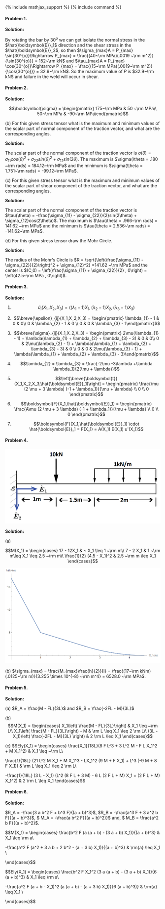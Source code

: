 {% include mathjax_support %}
{% include command %}

#### Problem 1. 

**Solution:**

By rotating the bar by $30^{o}$ we can get isolate the normal stress in the $\hat{\boldsymbol{E}}_1$ direction and the shear stress in the $\hat{\boldsymbol{E}}_2$, so then $\sigma_{max}A = P_{max} \sin{30^{o}}\Rightarrow P_{max} = \frac{(40~\rm MPa)(.0019 ~\rm m^2)}{\sin{30^{o}}} = 152~\rm kN$ and $\tau_{max}A = P_{max} \cos{30^{o}}\Rightarrow P_{max} = \frac{(15~\rm MPa)(.0019~\rm m^2)}{\cos{30^{o}}} = 32.9~\rm kN$. So the maximum value of $P$ is $32.9~\rm kN$ and failure in the weld will occur in shear. 

#### Problem 2. 


**Solution:**

$$\boldsymbol{\sigma} = \begin{pmatrix} 175~\rm MPa & 50 ~\rm MPa\\ 50~\rm MPa & -90~\rm MPa\end{pmatrix}$$

(b) For this given stress tensor what is the maximum and minimum values of the scalar part of normal component of the traction vector, and what are the corresponding angles. 

**Solution:**

The scalar part of the normal component of the traction vector is $\sigma(\theta) = \sigma_{11}cos(\theta)^2 + \sigma_{22}sin(\theta)^2 + \sigma_{12}sin(2\theta)$. The maximum is $\sigma(\theta = .180 ~\rm rads) = 184.12~\rm MPa$ and the minimum is $\sigma(\theta = 1.751~\rm rads) = -99.12~\rm MPa$.

(c) For this given stress tensor what is the maximum and minimum values of the scalar part of shear component of the traction vector, and what are the corresponding angles. 

**Solution:**

The scalar part of the normal component of the traction vector is $\tau(\theta) = -\frac{\sigma_{11} - \sigma_{22}}{2}sin(2\theta) + \sigma_{12}cos(2\theta)$. The maximum is $\tau(\theta = .966~\rm rads) = 141.62 ~\rm MPa$ and the minimum is $\tau(\theta = 2.536~\rm rads) = -141.62~\rm MPa$.

(d)  For this given stress tensor draw the Mohr Circle.

**Solution:**

The radius of the Mohr's Circle is $R = \sqrt{\left(\frac{\sigma_{11} - \sigma_{22}}{2}\right)^2 + \sigma_{12}^2} =141.62 ~\rm MPa$ and the center is $(C,0) = \left(\frac{\sigma_{11} + \sigma_{22}}{2} , 0\right) = \left(42.5~\rm MPa , 0\right)$.

#### Problem 3. 

**Solution:**

1. $$\breve{u}_i(X_1,X_2,X_3) = ((\lambda_{1} - 1)X_{1}, (\lambda_{2} - 1)X_{2}, (\lambda_{3} - 1)X_{3})$$

2.  $$\breve{\epsilon}_{ij}(X_1,X_2,X_3) = \begin{pmatrix} \lambda_{1} - 1 & 0 & 0\\ 0 & \lambda_{2} - 1 & 0 \\ 0 & 0 & \lambda_{3} - 1\end{pmatrix}$$

3. $$\breve{\sigma}_{ij}(X_1,X_2,X_3) = \begin{pmatrix} 2\mu(\lambda_{1} - 1) + \lambda(\lambda_{1} + \lambda_{2} + \lambda_{3} - 3) & 0 & 0\\ 0 & 2\mu(\lambda_{2} - 1) + \lambda(\lambda_{1} + \lambda_{2} + \lambda_{3} - 3) & 0 \\ 0 & 0 & 2\mu(\lambda_{3} - 1) + \lambda(\lambda_{1} + \lambda_{2} + \lambda_{3} - 3)\end{pmatrix}$$

4. $$\lambda_{2} = \lambda_{3} = \frac{-2\mu -3\lambda +\lambda \lambda_1}{2(\mu + \lambda)}$$


5. $$\left[\breve{\boldsymbol{t}}(X_1,X_2,X_3;\hat{\boldsymbol{E}}_1)\right] = \begin{pmatrix} \frac{\mu  (2 \mu  + 3 \lambda) (-1 + \lambda_1)}{\mu + \lambda} \\ 0 \\ 0 \end{pmatrix}$$

6.  $$\boldsymbol{F}(X_1,\hat{\boldsymbol{E}}_1) = \begin{pmatrix} \frac{A\mu  (2 \mu  + 3 \lambda) (-1 + \lambda_1)}{\mu + \lambda} \\ 0 \\ 0 \end{pmatrix}$$

7. $$\boldsymbol{F}(X_1,\hat{\boldsymbol{E}}_1) \cdot \hat{\boldsymbol{E}}_1 = F(X_1) = A(X_1) E(X_1) u'(X_1)$$



#### Problem 4. 

![](FS1.PNG)

**Solution:**


(a)

$$M(X_1) = \begin{cases}
17 - 12X_1  & ~ X_1 \leq 1 ~\rm m\\
7 - 2 X_1  & 1 ~\rm m\leq X_1 \leq 2.5 ~\rm m\\
\frac{1}{2}  (4.5 - X_1)^2  & 2.5 ~\rm m \leq X_1
\end{cases}$$

![](FS2.PNG)

(b) $\sigma_{max} = \frac{M_{max}\frac{h}{2}}{I} = \frac{(17~\rm kNm)(.0125~\rm m)}{3.255 \times 10^{-8} ~\rm m^4} = 6528.0 ~\rm MPa$.


#### Problem 5. 


**Solution:**


(a) $R_A = \frac{M - FL}{3L}$ and $R_B = \frac{-2FL - M}{3L}$

(b)
$$M(X_1) = \begin{cases}
X_1\left( \frac{M - FL}{3L}\right)  &  X_1 \leq  ~\rm L\\
X_1\left( \frac{M - FL}{3L}\right) - M & \rm L \leq X_1 \leq 2 \rm L\\
(3L - X_1)\left( \frac{-2FL - M}{3L} \right)  & 2 \rm L \leq X_1
\end{cases}$$

(c) 
$$EIy(X_1) = \begin{cases}
\frac{X_1}{18L}(8 F L^3 + 3 L^2 M - F L X_1^2 + M X_1^2)  &  X_1 \leq  ~\rm L\\

\frac{1}{18L} (21 L^2 M X_1 + M X_1^3 - LX_1^2 (9 M + F X_1) + L^3 (-9 M + 8 F X_1)) & \rm L \leq X_1 \leq 2 \rm L\\

-\frac{1}{18L} (3 L - X_1) (L^2 (8 F L + 3 M) - 6 L (2 F L + M) X_1 + (2 F L + M) X_1^2)  & 2 \rm L \leq X_1
\end{cases}$$

#### Problem 6. 


**Solution:**

$R_A = -\frac{3 a b^2 F + b^3 F}{(a + b)^3}$,  $R_B = -\frac{a^3 F + 3 a^2 b F}{(a + b)^3}$, $ M_A = -\frac{a b^2 F}{(a + b)^2)}$ and, $ M_B = \frac{a^2 b F}{(a + b)^2}$.


$$M(X_1) = \begin{cases}
\frac{b^2 F (a (a + b) - (3 a + b) X_1)}{(a + b)^3}  &  X_1 \leq  \rm a\\

-\frac{a^2 F (a^2 + 3 a b + 2 b^2 - (a + 3 b) X_1)}{(a + b)^3} & \rm{a} \leq X_1 \\

\end{cases}$$

$$EIy(X_1) = \begin{cases}
\frac{b^2 F X_1^2 (3 a (a + b) - (3 a + b) X_1)}{6 (a + b)^3}  &  X_1 \leq  \rm a\\

-\frac{a^2 F (a + b - X_1)^2 (a (a + b) - (a + 3 b) X_1)}{6 (a + b)^3)} & \rm{a} \leq X_1 \\

\end{cases}$$